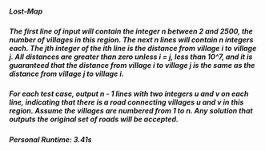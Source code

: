 ##### Lost-Map

##### The first line of input will contain the integer n between 2 and 2500, the number of villages in this region. The next n lines will contain n integers each. The jth integer of the ith line is the distance from village i to village j. All distances are greater than zero unless i = j, less than 10^7, and it is guaranteed that the distance from village i to village j is the same as the distance from village j to village i.

##### For each test case, output n - 1 lines with two integers u and v on each line, indicating that there is a road connecting villages u and v in this region. Assume the villages are numbered from 1 to n. Any solution that outputs the original set of roads will be accepted.

##### Personal Runtime: 3.41s
